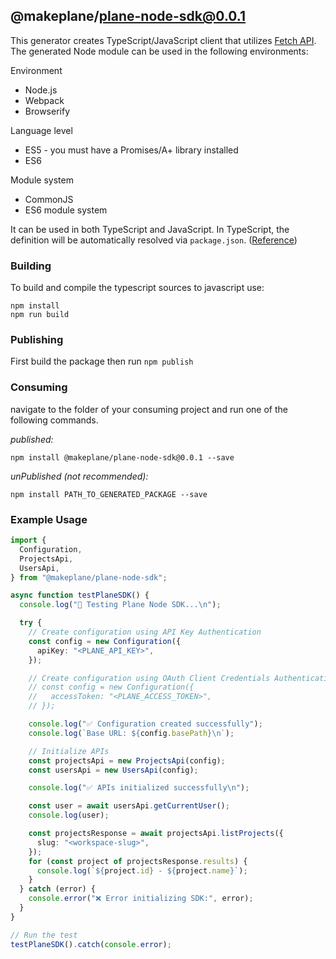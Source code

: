 ## @makeplane/plane-node-sdk@0.0.1

This generator creates TypeScript/JavaScript client that utilizes [Fetch API](https://fetch.spec.whatwg.org/). The generated Node module can be used in the following environments:

Environment
* Node.js
* Webpack
* Browserify

Language level
* ES5 - you must have a Promises/A+ library installed
* ES6

Module system
* CommonJS
* ES6 module system

It can be used in both TypeScript and JavaScript. In TypeScript, the definition will be automatically resolved via `package.json`. ([Reference](https://www.typescriptlang.org/docs/handbook/declaration-files/consumption.html))

### Building

To build and compile the typescript sources to javascript use:
```
npm install
npm run build
```

### Publishing

First build the package then run `npm publish`

### Consuming

navigate to the folder of your consuming project and run one of the following commands.

_published:_

```
npm install @makeplane/plane-node-sdk@0.0.1 --save
```

_unPublished (not recommended):_

```
npm install PATH_TO_GENERATED_PACKAGE --save
```

### Example Usage
```ts
import {
  Configuration,
  ProjectsApi,
  UsersApi,
} from "@makeplane/plane-node-sdk";

async function testPlaneSDK() {
  console.log("🚀 Testing Plane Node SDK...\n");

  try {
    // Create configuration using API Key Authentication
    const config = new Configuration({
      apiKey: "<PLANE_API_KEY>",
    });

    // Create configuration using OAuth Client Credentials Authentication
    // const config = new Configuration({
    //   accessToken: "<PLANE_ACCESS_TOKEN>",
    // });

    console.log("✅ Configuration created successfully");
    console.log(`Base URL: ${config.basePath}\n`);

    // Initialize APIs
    const projectsApi = new ProjectsApi(config);
    const usersApi = new UsersApi(config);

    console.log("✅ APIs initialized successfully\n");

    const user = await usersApi.getCurrentUser();
    console.log(user);

    const projectsResponse = await projectsApi.listProjects({
      slug: "<workspace-slug>",
    });
    for (const project of projectsResponse.results) {
      console.log(`${project.id} - ${project.name}`);
    }
  } catch (error) {
    console.error("❌ Error initializing SDK:", error);
  }
}

// Run the test
testPlaneSDK().catch(console.error);
```